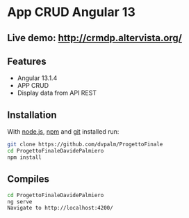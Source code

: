 # App CRUD Angular 13

## Live demo: http://crmdp.altervista.org/

## Features
- Angular 13.1.4
- APP CRUD
- Display data from API REST

## Installation

With [node.js](https://nodejs.org/en/), [npm](https://www.npmjs.com/) and [git](https://git-scm.com) installed run:

```bash
git clone https://github.com/dvpalm/ProgettoFinale
cd ProgettoFinaleDavidePalmiero
npm install
```
## Compiles

```bash
cd ProgettoFinaleDavidePalmiero
ng serve
Navigate to http://localhost:4200/
```



